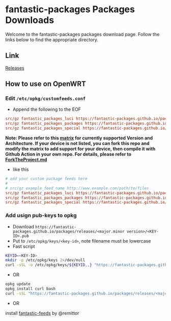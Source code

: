# fantastic-packages Packages Downloads
Welcome to the fantastic-packages packages download page. Follow the links below to find the appropriate directory.

## Link
[Releases](https://fantastic-packages.github.io/packages/releases/)

## How to use on OpenWRT
### Edit `/etc/opkg/customfeeds.conf`
- Append the following to the EOF
```ini
src/gz fantastic_packages_luci https://fantastic-packages.github.io/packages/releases/<major.minor version>/packages/<package arch>/luci
src/gz fantastic_packages_packages https://fantastic-packages.github.io/packages/releases/<major.minor version>/packages/<package arch>/packages
src/gz fantastic_packages_special https://fantastic-packages.github.io/packages/releases/<major.minor version>/packages/<package arch>/special
```

**Note: Please refer to this [matrix](https://github.com/fantastic-packages/packages/blob/master/.github/workflows/AutoBuild.yml#L61) for currently supported Version and Architecture.
If your device is not listed, you can fork this repo and modify the matrix to add support for your device, then compile it with Github Action in your own repo. For details, please refer to [ForkTheProject.md](https://github.com/fantastic-packages/packages/blob/master/ForkTheProject.md)**

- like this
```ini
# add your custom package feeds here
#
# src/gz example_feed_name http://www.example.com/path/to/files
src/gz fantastic_packages_luci https://fantastic-packages.github.io/packages/releases/21.02/packages/x86_64/luci
src/gz fantastic_packages_packages https://fantastic-packages.github.io/packages/releases/21.02/packages/x86_64/packages
src/gz fantastic_packages_special https://fantastic-packages.github.io/packages/releases/21.02/packages/x86_64/special
```
### Add usign pub-keys to opkg
- Download `https://fantastic-packages.github.io/packages/releases/<major.minor version>/<KEY-ID>.pub`
- Put to `/etc/opkg/keys/<key-id>`, note filename must be lowercase
- Fast script
```bash
KEYID=<KEY-ID>
mkdir -p /etc/opkg/keys 2>/dev/null
curl -sSL -o /etc/opkg/keys/${KEYID,,} "https://fantastic-packages.github.io/packages/releases/<major.minor version>/${KEYID}.pub"
```
- OR
```bash
opkg update
opkg install curl bash
curl -sSL "https://fantastic-packages.github.io/packages/releases/<major.minor version>/${KEYID}.sh" | bash
```
- OR

install [fantastic-feeds](https://github.com/openwrt-xiaomi/fantastic-feeds) by @remittor
